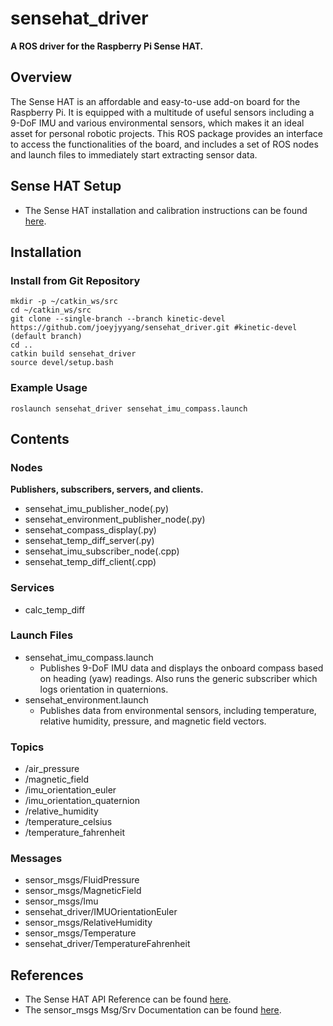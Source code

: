 # sensehat_driver
**A ROS driver for the Raspberry Pi Sense HAT.**
## Overview
The Sense HAT is an affordable and easy-to-use add-on board for the Raspberry Pi. It is equipped with a multitude of useful sensors including a 9-DoF IMU and various environmental sensors, which makes it an ideal asset for personal robotic projects. This ROS package provides an interface to access the functionalities of the board, and includes a set of ROS nodes and launch files to immediately start extracting sensor data.
## Sense HAT Setup 
- The Sense HAT installation and calibration instructions can be found [here](https://www.raspberrypi.org/documentation/hardware/sense-hat/).
## Installation
### Install from Git Repository
```
mkdir -p ~/catkin_ws/src
cd ~/catkin_ws/src
git clone --single-branch --branch kinetic-devel https://github.com/joeyjyyang/sensehat_driver.git #kinetic-devel (default branch)
cd .. 
catkin build sensehat_driver
source devel/setup.bash
```
### Example Usage
```
roslaunch sensehat_driver sensehat_imu_compass.launch
```
## Contents
### Nodes 
**Publishers, subscribers, servers, and clients.**
- sensehat_imu_publisher_node(.py)
- sensehat_environment_publisher_node(.py)
- sensehat_compass_display(.py)
- sensehat_temp_diff_server(.py)
- sensehat_imu_subscriber_node(.cpp)
- sensehat_temp_diff_client(.cpp)
### Services
- calc_temp_diff
### Launch Files
- sensehat_imu_compass.launch
	- Publishes 9-DoF IMU data and displays the onboard compass based on heading (yaw) readings. Also runs the generic subscriber which logs orientation in quaternions.
- sensehat_environment.launch
	- Publishes data from environmental sensors, including temperature, relative humidity, pressure, and magnetic field vectors.
### Topics
- /air_pressure
- /magnetic_field
- /imu_orientation_euler
- /imu_orientation_quaternion
- /relative_humidity
- /temperature_celsius
- /temperature_fahrenheit
### Messages
- sensor_msgs/FluidPressure
- sensor_msgs/MagneticField
- sensor_msgs/Imu
- sensehat_driver/IMUOrientationEuler
- sensor_msgs/RelativeHumidity
- sensor_msgs/Temperature
- sensehat_driver/TemperatureFahrenheit
## References
- The Sense HAT API Reference can be found [here](https://pythonhosted.org/sense-hat/api/).
- The sensor_msgs Msg/Srv Documentation can be found [here](http://docs.ros.org/kinetic/api/sensor_msgs/html/index-msg.html).
